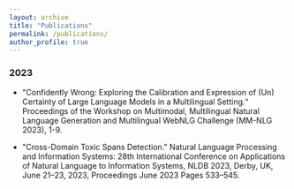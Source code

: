 ```yaml
---
layout: archive
title: "Publications"
permalink: /publications/
author_profile: true
---
```


### 2023 ###
* "Confidently Wrong: Exploring the Calibration and Expression of (Un) Certainty
of Large Language Models in a Multilingual Setting.“ 
Proceedings of the Workshop on Multimodal, Multilingual Natural Language Generation and Multilingual WebNLG Challenge (MM-NLG 2023), 1-9.

* "Cross-Domain Toxic Spans Detection." Natural Language Processing and Information Systems: 28th International Conference on Applications of Natural Language to Information
Systems, NLDB 2023, Derby, UK, June 21–23, 2023, Proceedings June 2023 Pages 533–545.



